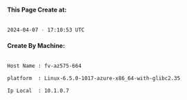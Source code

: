 
   
#### This Page Create at:

```bash

2024-04-07 - 17:10:53 UTC

```

#### Create By Machine:

```bash

Host Name : fv-az575-664

platform  : Linux-6.5.0-1017-azure-x86_64-with-glibc2.35

Ip Local  : 10.1.0.7

```

